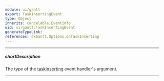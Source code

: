 ```yaml
---
module: ui/gantt
export: TaskInsertingEvent
type: Object
inherits: Cancelable,EventInfo
uid: ui/gantt:TaskInsertingEvent
generateTypeLink: 
references: dxGantt.Options.onTaskInserting
---
```

---
##### shortDescription
The type of the [taskInserting]({basewidgetpath}/Events/#taskInserting) event handler's argument.

---
<!-- Description goes here -->